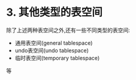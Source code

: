 # 3. 其他类型的表空间

除了上述两种表空间之外,还有一些不同类型的表空间:

- 通用表空间(general tablespace)
- undo表空间(undo tablespace)
- 临时表空间(temporary tablespace)

等
